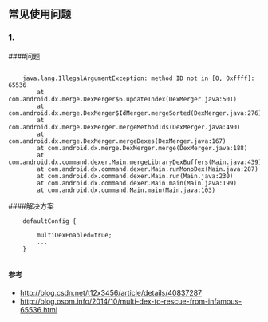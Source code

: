 ## 常见使用问题



### 1.

####问题


```

  	java.lang.IllegalArgumentException: method ID not in [0, 0xffff]: 65536
  		at com.android.dx.merge.DexMerger$6.updateIndex(DexMerger.java:501)
  		at com.android.dx.merge.DexMerger$IdMerger.mergeSorted(DexMerger.java:276)
  		at com.android.dx.merge.DexMerger.mergeMethodIds(DexMerger.java:490)
  		at com.android.dx.merge.DexMerger.mergeDexes(DexMerger.java:167)
  		at com.android.dx.merge.DexMerger.merge(DexMerger.java:188)
  		at com.android.dx.command.dexer.Main.mergeLibraryDexBuffers(Main.java:439)
  		at com.android.dx.command.dexer.Main.runMonoDex(Main.java:287)
  		at com.android.dx.command.dexer.Main.run(Main.java:230)
  		at com.android.dx.command.dexer.Main.main(Main.java:199)
  		at com.android.dx.command.Main.main(Main.java:103)

```
####解决方案

```
    defaultConfig {

        multiDexEnabled=true;
        ...
    }
    
```



#### 参考

* <http://blog.csdn.net/t12x3456/article/details/40837287>
* <http://blog.osom.info/2014/10/multi-dex-to-rescue-from-infamous-65536.html>


